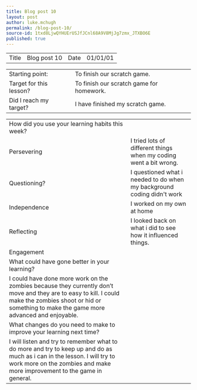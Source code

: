 ```yaml
---
title: Blog post 10
layout: post
author: luke.mchugh
permalink: /blog-post-10/
source-id: 1txd8LjwQYHUErUSJfJCnl68A9V8MjJg7zmx_JTXBO6E
published: true
---
```

<table>
  <tr>
    <td>Title</td>
    <td>Blog post 10</td>
    <td>Date</td>
    <td>01/01/01</td>
  </tr>
</table>


<table>
  <tr>
    <td>Starting point:</td>
    <td>To finish our scratch game.</td>
  </tr>
  <tr>
    <td>Target for this lesson?</td>
    <td>To finish our scratch game for homework.</td>
  </tr>
  <tr>
    <td>Did I reach my target? </td>
    <td>I have finished my scratch game.</td>
  </tr>
</table>


<table>
  <tr>
    <td>How did you use your learning habits this week?</td>
    <td></td>
  </tr>
  <tr>
    <td>Persevering</td>
    <td>I tried lots of different things when my coding went a bit wrong. </td>
  </tr>
  <tr>
    <td>Questioning?</td>
    <td>I questioned what i needed to do when my background coding didn't work</td>
  </tr>
  <tr>
    <td>Independence</td>
    <td>I worked on my own at home</td>
  </tr>
  <tr>
    <td>Reflecting</td>
    <td>I looked back on what i did to see how it influenced things.</td>
  </tr>
  <tr>
    <td>Engagement</td>
    <td></td>
  </tr>
  <tr>
    <td>What could have gone better in your learning?</td>
    <td></td>
  </tr>
  <tr>
    <td>I could have done more work on the zombies because they currently don’t move and they are to easy to kill. I could make the zombies shoot or hid or something to make the game more advanced and enjoyable.</td>
    <td></td>
  </tr>
  <tr>
    <td>What changes do you need to make to improve your learning next time?</td>
    <td></td>
  </tr>
  <tr>
    <td>I will listen and try to remember what to do more and try to keep up and do as much as i can in the lesson. I will try to work more on the zombies and make more improvement to the game in general.</td>
    <td></td>
  </tr>
</table>


